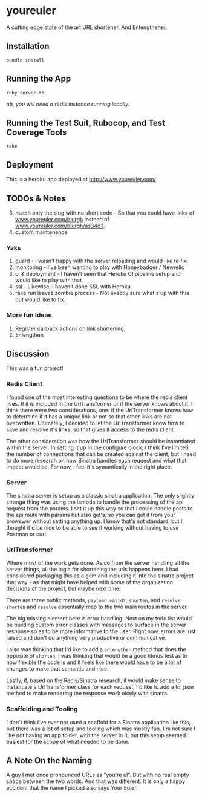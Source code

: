 # youreuler

A cutting edge state of the art URL shortener.  And Enlengthener.

## Installation

`bundle install`

## Running the App

`ruby server.rb`

*nb, you will need a redis instance running locally.*

## Running the Test Suit, Rubocop, and Test Coverage Tools

`rake`

## Deployment

This is a heroku app deployed at http://www.youreuler.com/

## TODOs & Notes

3. match only the slug with no short code - So that you could have links of www.youreuler.com/blurgh instead of www.youreuler.com/blurgh/as34d3.  
4. custom maintenence

### Yaks

1. guard - I wasn't happy with the server reloading and would like to fix.
2. monitoring - I've been wanting to play with Honeybadger / Newrelic
3. ci & deployment - I haven't seen that Heroku CI pipeline setup and would like to play with that.
4. ssl - Likewise, I haven't done SSL with Heroku.
5. rake run leaves zombie process - Not exactly sure what's up with this but would like to fix.

### More fun Ideas

1. Register callback actions on link shortening.
2. Enlengthen

## Discussion

This was a fun project!

### Redis Client

I found one of the most interesting questions to be where the redis client lives.  If it is included in the UrlTransformer or if the server knows about it.  I think there were two considerations, one: if the UrlTransformer knows how to determine if it has a unique link or not so that other links are not overwritten.  Ultimately, I decided to let the UrlTransformer know how to save and resolve it's links, so that gives it access to the redis client.

The other consideration was how the UrlTransformer should be instantiated within the server.  In setting it up in the configure block, I think I've limited the number of connections that can be created against the client, but I need to do more research on how Sinatra handles each request and what that impact would be.  For now, I feel it's symantically in the right place.

### Server

The sinatra server is setup as a classic sinatra application.  The only slightly strange thing was using the lambda to handle the processing of the api request from the params.  I set it up this way so that I could handle posts to the api route with params but also get's, so you can get it from your browswer without setting anything up.  I know that's not standard, but I thought it'd be nice to be able to see it working without having to use Postman or curl.

### UrlTransformer

Where most of the work gets done.  Aside from the server handling all the server things, all the logic for shortening the urls happens here.  I had considered packaging this as a gem and including it into the sinatra project that way - as that might have helped with some of the organization decisions of the project, but maybe next time.

There are three public methods, `payload_valid?`, `shorten`, and `resolve`.  `shorten` and `resolve` essentially map to the two main routes in the server.  

The big missing element here is error handling.  Next on my todo list would be building custom error classes with messages to surface in the server response so as to be more informative to the user.  Right now, errors are just raised and don't do anything very productive or communicative.

I also was thinking that I'd like to add a `enlengthen` method that does the opposite of `shorten`.  I was thinking that would be a good litmus test as to how flexible the code is and it feels like there would have to be a lot of changes to make that semantic and nice.

Lastly, if, based on the Redis/Sinatra research, it would make sense to instantiate a UrlTransformer class for each request, I'd like to add a to_json method to make rendering the response work nicely with sinatra.

### Scaffolding and Tooling

I don't think I've ever not used a scaffold for a Sinatra application like this, but there was a lot of setup and tooling which was mostly fun.  I'm not sure I like not having an app folder, with the server in it, but this setup seemed easiest for the scope of what needed to be done.

## A Note On the Naming

A guy I met once pronounced URLs as "you're ul".  But with no real empty space between the two words.  And that was different.  It is only a happy accident that the name I picked also says Your Euler.
